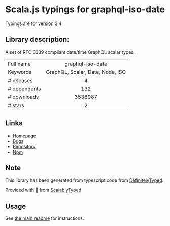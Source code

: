 
# Scala.js typings for graphql-iso-date

Typings are for version 3.4

## Library description:
A set of RFC 3339 compliant date/time GraphQL scalar types.

|                    |                 |
| ------------------ | :-------------: |
| Full name          | graphql-iso-date |
| Keywords           | GraphQL, Scalar, Date, Node, ISO |
| # releases         | 4 |
| # dependents       | 132 |
| # downloads        | 3538987 |
| # stars            | 2 |

## Links
- [Homepage](https://github.com/excitement-engineer/graphql-iso-date)
- [Bugs](https://github.com/excitement-engineer/graphql-iso-date/issues)
- [Repository](https://github.com/excitement-engineer/graphql-iso-date)
- [Npm](https://www.npmjs.com/package/graphql-iso-date)
    


## Note
This library has been generated from typescript code from [DefinitelyTyped](https://definitelytyped.org).

Provided with :purple_heart: from [ScalablyTyped](https://github.com/oyvindberg/ScalablyTyped)

## Usage
See [the main readme](../../readme.md) for instructions.


